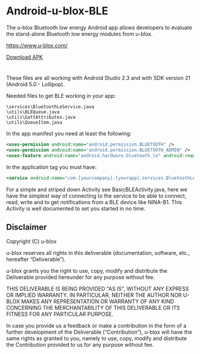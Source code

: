 # Android-u-blox-BLE
The u-blox Bluetooth low energy Android app allows developers to evaluate the stand-alone Bluetooth low energy modules from u-blox.

https://www.u-blox.com/

[Download APK](https://github.com/u-blox/Android-u-blox-BLE/releases/latest)

# 

These files are all working with Android Studio 2.3 and with SDK version 21 (Android 5.0 - Lollipop).

Needed files to get BLE working in your app:  
```
\services\BluetoothLeService.java
\utils\BLEQueue.java
\utils\GattAttributes.java
\utils\QueueItem.java
```

In the app manifest you need at least the following:  
```xml
<uses-permission android:name="android.permission.BLUETOOTH" />  
<uses-permission android:name="android.permission.BLUETOOTH_ADMIN" />  
<uses-feature android:name="android.hardware.bluetooth_le" android:required="true" />
```

In the application tag you must have:  
```xml
<service android:name="com.[yourcompany].[yourapp].services.BluetoothLeService" android:enabled="true" />
```

For a simple and striped down Activity see BasicBLEActivity.java, here we have the simplest way of connecting to the service to be able to connect, read, write and to get notifications from a BLE device like NINA-B1. This Activity is well documented to set you started in no time.

## Disclaimer
Copyright (C) u-blox

u-blox reserves all rights in this deliverable (documentation, software, etc., hereafter “Deliverable”).

u-blox grants you the right to use, copy, modify and distribute the Deliverable provided hereunder for any purpose without fee.

THIS DELIVERABLE IS BEING PROVIDED "AS IS", WITHOUT ANY EXPRESS OR IMPLIED WARRANTY. IN PARTICULAR, NEITHER THE AUTHOR NOR U-BLOX MAKES ANY REPRESENTATION OR WARRANTY OF ANY KIND CONCERNING THE MERCHANTABILITY OF THIS DELIVERABLE OR ITS FITNESS FOR ANY PARTICULAR PURPOSE.

In case you provide us a feedback or make a contribution in the form of a further development of the Deliverable (“Contribution”), u-blox will have the same rights as granted to you, namely to use, copy, modify and distribute the Contribution provided to us for any purpose without fee.
